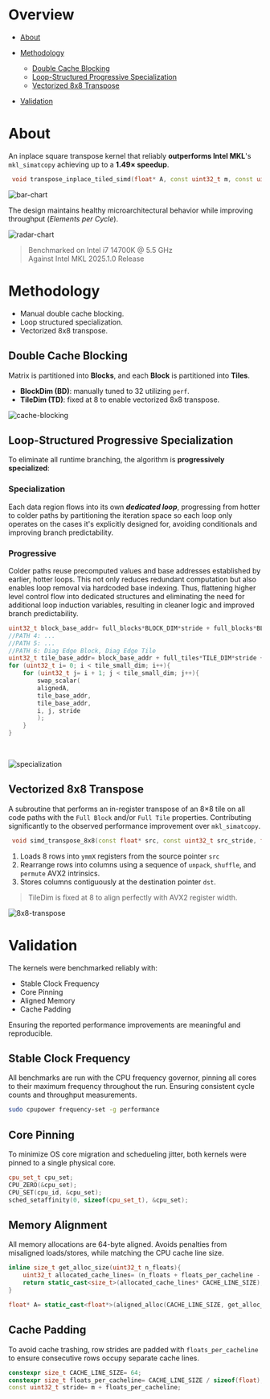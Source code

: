 # Overview

* [About](#about)
* [Methodology](#methodology)

  * [Double Cache Blocking](#double-cache-blocking)
  * [Loop-Structured Progressive Specialization](#loop-structured-progressive-specialization)
  * [Vectorized 8x8 Transpose](#vectorized-8x8-transpose)
* [Validation](#validation)

# About
An inplace square transpose kernel that reliably **outperforms Intel MKL**'s `mkl_simatcopy` achieving up to a **1.49× speedup**.

```cpp
 void transpose_inplace_tiled_simd(float* A, const uint32_t m, const uint32_t stride)
```

![bar-chart](./images/bandwidth_bar_chart.png)

The design maintains healthy microarchitectural behavior while improving throughput (*Elements per Cycle*).

![radar-chart](./images/perf_radar_chart.png)
> Benchmarked on Intel i7 14700K @ 5.5 GHz  
> Against Intel MKL 2025.1.0 Release  

# Methodology
- Manual double cache blocking.  
- Loop structured specialization.  
- Vectorized 8x8 transpose.

## Double Cache Blocking
Matrix is partitioned into **Blocks**, and each **Block** is partitioned into **Tiles**.

- **BlockDim (BD)**: manually tuned to 32 utilizing `perf`.  
- **TileDim (TD)**: fixed at 8 to enable vectorized 8x8 transpose.

![cache-blocking](./images/blocking.png)

## Loop-Structured Progressive Specialization
To eliminate all runtime branching, the algorithm is **progressively specialized**: 

### Specialization
Each data region flows into its own *__dedicated loop__*, progressing from hotter to colder paths by partitioning the iteration space so each loop only operates on the cases it's explicitly designed for, avoiding conditionals and improving branch predictability.

### Progressive
Colder paths reuse precomputed values and base addresses established by earlier, hotter loops. This not only reduces redundant computation but also enables loop removal via hardcoded base indexing. Thus, flattening higher level control flow into dedicated structures and eliminating the need for additional loop induction variables, resulting in cleaner logic and improved branch predictability.

```cpp
uint32_t block_base_addr= full_blocks*BLOCK_DIM*stride + full_blocks*BLOCK_DIM;
//PATH 4: ...
//PATH 5: ...
//PATH 6: Diag Edge Block, Diag Edge Tile
uint32_t tile_base_addr= block_base_addr + full_tiles*TILE_DIM*stride + full_tiles*TILE_DIM;
for (uint32_t i= 0; i < tile_small_dim; i++){
    for (uint32_t j= i + 1; j < tile_small_dim; j++){
        swap_scalar(
        alignedA,
        tile_base_addr,
        tile_base_addr,
        i, j, stride
        );
    }
}
```
<br />

![specialization](./images/specialization.png)

## Vectorized 8x8 Transpose
A subroutine that performs an in-register transpose of an 8×8 tile on all code paths with the `Full Block` and/or `Full Tile` properties. Contributing significantly to the observed performance improvement over `mkl_simatcopy`.

```cpp
 void simd_transpose_8x8(const float* src, const uint32_t src_stride, float* dst, const uint32_t dst_stride)
```

1) Loads 8 rows into `ymmX` registers from the source pointer `src`
2) Rearrange rows into columns using a sequence of `unpack`, `shuffle`, and `permute` AVX2 intrinsics. 
3) Stores columns contiguously at the destination pointer `dst`.

> TileDim is fixed at 8 to align perfectly with AVX2 register width.

![8x8-transpose](./images/8x8_transpose.png)

# Validation
The kernels were benchmarked reliably with:

- Stable Clock Frequency
- Core Pinning
- Aligned Memory
- Cache Padding 

Ensuring the reported performance improvements are meaningful and reproducible.

## Stable Clock Frequency
All benchmarks are run with the CPU frequency governor, pinning all cores to their maximum frequency throughout the run. Ensuring consistent cycle counts and throughput measurements.

```bash
sudo cpupower frequency-set -g performance
```

## Core Pinning
To minimize OS core migration and schedueling jitter, both kernels were pinned to a single physical core.

```cpp
cpu_set_t cpu_set;
CPU_ZERO(&cpu_set);
CPU_SET(cpu_id, &cpu_set);
sched_setaffinity(0, sizeof(cpu_set_t), &cpu_set);
```

##  Memory Alignment
All memory allocations are 64-byte aligned. Avoids penalties from misaligned loads/stores, while matching the CPU cache line size.

```cpp
inline size_t get_alloc_size(uint32_t n_floats){
    uint32_t allocated_cache_lines= (n_floats + floats_per_cacheline - 1)/floats_per_cacheline;
    return static_cast<size_t>(allocated_cache_lines* CACHE_LINE_SIZE);
}

float* A= static_cast<float*>(aligned_alloc(CACHE_LINE_SIZE, get_alloc_size(m*stride)));
```

## Cache Padding

To avoid cache trashing, row strides are padded with `floats_per_cacheline` to ensure consecutive rows occupy separate cache lines.

```cpp
constexpr size_t CACHE_LINE_SIZE= 64;
constexpr size_t floats_per_cacheline= CACHE_LINE_SIZE / sizeof(float);
const uint32_t stride= m + floats_per_cacheline;
```